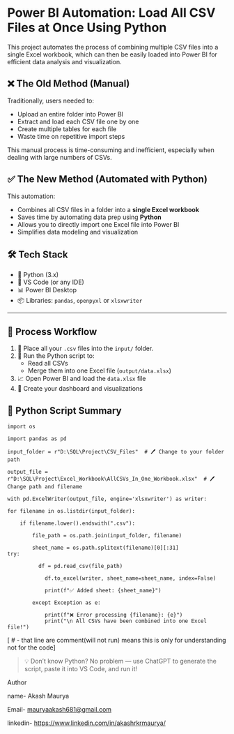 # Power BI Automation: Load All CSV Files at Once Using Python

This project automates the process of combining multiple CSV files into a single Excel workbook, which can then be easily loaded into Power BI for efficient data analysis and visualization.

## ❌ The Old Method (Manual)

Traditionally, users needed to:
- Upload an entire folder into Power BI
- Extract and load each CSV file one by one
- Create multiple tables for each file
- Waste time on repetitive import steps

This manual process is time-consuming and inefficient, especially when dealing with large numbers of CSVs.

## ✅ The New Method (Automated with Python)

This automation:
- Combines all CSV files in a folder into a **single Excel workbook**
- Saves time by automating data prep using **Python**
- Allows you to directly import one Excel file into Power BI
- Simplifies data modeling and visualization

## 🛠️ Tech Stack

- 🐍 Python (3.x)
- 📁 VS Code (or any IDE)
- 📊 Power BI Desktop
- 📦 Libraries: `pandas`, `openpyxl` or `xlsxwriter`

---

## 🔁 Process Workflow

1. 📂 Place all your `.csv` files into the `input/` folder.
2. 🐍 Run the Python script to:
   - Read all CSVs
   - Merge them into one Excel file (`output/data.xlsx`)
3. 📈 Open Power BI and load the `data.xlsx` file
4. 🎨 Create your dashboard and visualizations


## 📄 Python Script Summary

    import os

    import pandas as pd

    input_folder = r"D:\SQL\Project\CSV_Files"  # 🖊️ Change to your folder path

    output_file = r"D:\SQL\Project\Excel_Workbook\AllCSVs_In_One_Workbook.xlsx"  # 🖊️ Change path and filename

    with pd.ExcelWriter(output_file, engine='xlsxwriter') as writer:

    for filename in os.listdir(input_folder):
    
        if filename.lower().endswith(".csv"):
        
            file_path = os.path.join(input_folder, filename)
            
            sheet_name = os.path.splitext(filename)[0][:31]  
    try:
   
              df = pd.read_csv(file_path)
                
                df.to_excel(writer, sheet_name=sheet_name, index=False)
                
                print(f"✅ Added sheet: {sheet_name}")
                
            except Exception as e:
            
                print(f"❌ Error processing {filename}: {e}")
                print("\n All CSVs have been combined into one Excel file!")


[ # - that line are comment(will not run) means this is only for understanding not for the code] 

> 💡 Don’t know Python? No problem — use ChatGPT to generate the script, paste it into VS Code, and run it!

Author

name- Akash Maurya

Email- mauryaakash681@gmail.com

linkedin- https://www.linkedin.com/in/akashrkrmaurya/





